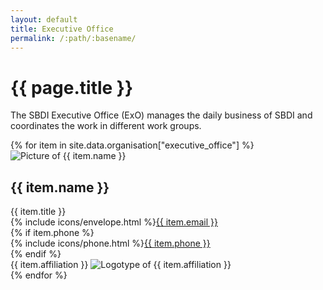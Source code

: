 ```yaml
---
layout: default
title: Executive Office
permalink: /:path/:basename/
---
```

# {{ page.title }}

The SBDI Executive Office (ExO) manages the daily business of SBDI and coordinates the work in different work groups.

<div class="mt-8 grid grid-cols-1 md:grid-cols-2 gap-x-8 gap-y-8">
{% for item in site.data.organisation["executive_office"] %}
  <article class="max-w-3xs">
    <img src="/uploads/people/{{ item.image }}" class="h-56" alt="Picture of {{ item.name }}">
    <h2 class="text-xl mt-4">{{ item.name }}</h2>
    <div class="italic text-lg">{{ item.title }}</div>
    <div class="mt-3">{% include icons/envelope.html %}<a href="mailto:{{ item.email }}">{{ item.email }}</a></div>
    {% if item.phone %}
      <div class="mt-1">{% include icons/phone.html %}<a href="tel:{{ item.phone }}">{{ item.phone }}</a></div>
    {% endif %}
    <div class="mt-4 flex">
      {{ item.affiliation }}
      <img src="/uploads/partners/{{ item.affiliation_image }}" class="h-20" alt="Logotype of {{ item.affiliation }}">
    </div>
  </article>
{% endfor %}
</div>
